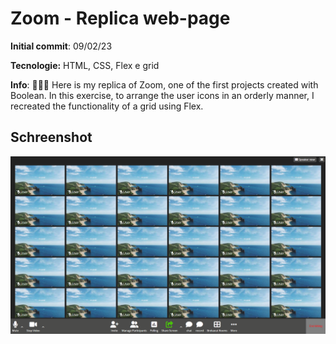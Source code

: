 # Zoom - Replica web-page

**Initial commit**: 09/02/23

**Tecnologie:** HTML, CSS, Flex e grid

**Info**: 🧑🏻‍💻 Here is my replica of Zoom, one of the first projects created with Boolean.
In this exercise, to arrange the user icons in an orderly manner, I recreated the functionality of a grid using Flex.

## Schreenshot
<img src="./assets/references/screencapture.png" />
